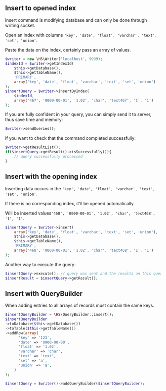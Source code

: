 Insert to opened index
------------
Insert command is modifying database and can only be done through writing socket.

Open an index with columns `'key', 'date', 'float', 'varchar', 'text', 'set', 'union'`.

Paste the data on the index, certainly pass an array of values.

```php
$writer = new \HS\Writer('localhost', 9999);
$indexId = $writer->getIndexId(
    $this->getDatabase(),
    $this->getTableName(),
    'PRIMARY',
    array('key', 'date', 'float', 'varchar', 'text', 'set', 'union')
);
$insertQuery = $writer->insertByIndex(
    $indexId,
    array('467', '0000-00-01', '1.02', 'char', 'text467', '1', '1')
);
```

If you are fully confident in your query, you can simply send it to server, thus save time and memory:

```php
$writer->sendQueries();
```

If you want to check that the command completed successfully:

```php
$writer->getResultList();
if($insertQuery->getResult()->isSuccessfully()){
    // query successfully processed
}
```

Insert with the opening index
------------
Inserting data occurs in the `'key', 'date', 'float', 'varchar', 'text', 'set', 'union'`.

If there is no corresponding index, it'll be opened automatically.

Will be inserted values ​​`'468', '0000-00-01', '1.02', 'char', 'text468', '1', '1'`.

```php
$insertQuery = $writer->insert(
    array('key', 'date', 'float', 'varchar', 'text', 'set', 'union'),
    $this->getDatabase(),
    $this->getTableName(),
    'PRIMARY',
    array('468', '0000-00-01', '1.02', 'char', 'text468', '1', '1')
);
```

Another way to execute the query:
```php
$insertQuery->execute(); // query was sent and the results on this query and all from the queue were parsed
$insertResult = $insertQuery->getResult();
```

Insert with QueryBuilder
------------
When adding entries to all arrays of records must contain the same keys.

```php
$insertQueryBuilder = \HS\QueryBuilder::insert();
$insertQueryBuilder
->toDatabase($this->getDatabase())
->toTable($this->getTableName())
->addRow(array(
      'key' => '123',
      'date' => '0000-00-00',
      'float' => '1.02',
      'varchar' => 'char',
      'text' => 'text',
      'set' => 'a',
      'union' => 'a',
    )
);

$insertQuery = $writer()->addQueryBuilder($insertQueryBuilder);
```